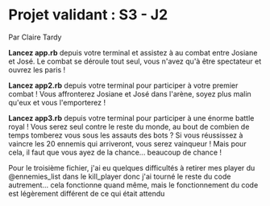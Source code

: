 <h1>Projet validant : S3 - J2</h1> Par Claire Tardy

<p><strong>Lancez app.rb</strong> depuis votre terminal et assistez à au combat entre Josiane et José. 
Le combat se déroule tout seul, vous n'avez qu'à être spectateur et ouvrez les paris !</p>

<p><strong>Lancez app2.rb</strong> depuis votre terminal pour participer à votre premier combat ! 
Vous affronterez Josiane et José dans l'arène, soyez plus malin qu'eux et vous l'emporterez !</p>
  
<p><strong>Lancez app3.rb</strong> depuis votre terminal pour participer à une énorme battle royal ! 
Vous serez seul contre le reste du monde, au bout de combien de temps tomberez vous sous les assauts des bots ? Si vous réussissez à vaincre les 20 ennemis qui arriveront, vous serez vainqueur ! Mais pour cela, il faut que vous ayez de la chance... beaucoup de chance ! </p>
<p>Pour le troisième fichier, j'ai eu quelques difficultés à retirer mes player du @ennemies_list dans le kill_player donc j'ai tourné le reste du code autrement... cela fonctionne quand même, mais le fonctionnement du code est légèrement différent de ce qui était attendu</p>
